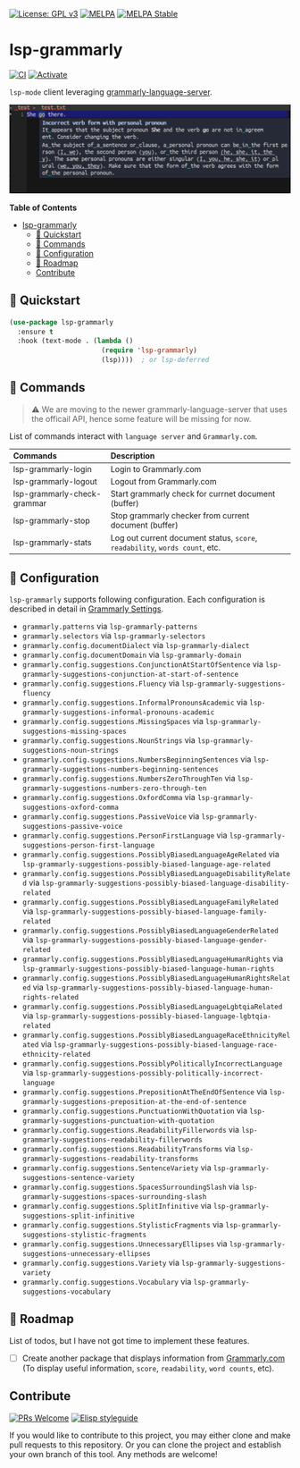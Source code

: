 [![License: GPL v3](https://img.shields.io/badge/License-GPL%20v3-blue.svg)](https://www.gnu.org/licenses/gpl-3.0)
[![MELPA](https://melpa.org/packages/lsp-grammarly-badge.svg)](https://melpa.org/#/lsp-grammarly)
[![MELPA Stable](https://stable.melpa.org/packages/lsp-grammarly-badge.svg)](https://stable.melpa.org/#/lsp-grammarly)

# lsp-grammarly

[![CI](https://github.com/emacs-grammarly/lsp-grammarly/actions/workflows/test.yml/badge.svg)](https://github.com/emacs-grammarly/lsp-grammarly/actions/workflows/test.yml)
[![Activate](https://github.com/emacs-grammarly/lsp-grammarly/actions/workflows/activate.yml/badge.svg)](https://github.com/emacs-grammarly/lsp-grammarly/actions/workflows/activate.yml)

`lsp-mode` client leveraging [grammarly-language-server](https://github.com/znck/grammarly).

<p align="center"><img src="./etc/screenshot.png"/></p>

<!-- markdown-toc start - Don't edit this section. Run M-x markdown-toc-refresh-toc -->
**Table of Contents**

- [lsp-grammarly](#lsp-grammarly)
    - [💾 Quickstart](#💾-quickstart)
    - [📇 Commands](#📇-commands)
    - [🔧 Configuration](#🔧-configuration)
    - [📝 Roadmap](#📝-roadmap)
    - [Contribute](#contribute)

<!-- markdown-toc end -->

## 💾 Quickstart

```el
(use-package lsp-grammarly
  :ensure t
  :hook (text-mode . (lambda ()
                       (require 'lsp-grammarly)
                       (lsp))))  ; or lsp-deferred
```

## 📇 Commands

> ⚠️ We are moving to the newer grammarly-language-server that uses the
> officail API, hence some feature will be missing for now.

List of commands interact with `language server` and `Grammarly.com`.

| Commands                    | Description                                                                  |
|:----------------------------|:-----------------------------------------------------------------------------|
| lsp-grammarly-login         | Login to Grammarly.com                                                       |
| lsp-grammarly-logout        | Logout from Grammarly.com                                                    |
| lsp-grammarly-check-grammar | Start grammarly check for currnet document (buffer)                          |
| lsp-grammarly-stop          | Stop grammarly checker from current document (buffer)                        |
| lsp-grammarly-stats         | Log out current document status, `score`, `readability`, `words count`, etc. |

## 🔧 Configuration

`lsp-grammarly` supports following configuration. Each configuration is described in
detail in [Grammarly Settings](https://github.com/znck/grammarly#extension-settings).

* `grammarly.patterns` via `lsp-grammarly-patterns`
* `grammarly.selectors` via `lsp-grammarly-selectors`
* `grammarly.config.documentDialect` via `lsp-grammarly-dialect`
* `grammarly.config.documentDomain` via `lsp-grammarly-domain`
* `grammarly.config.suggestions.ConjunctionAtStartOfSentence` via `lsp-grammarly-suggestions-conjunction-at-start-of-sentence`
* `grammarly.config.suggestions.Fluency` via `lsp-grammarly-suggestions-fluency`
* `grammarly.config.suggestions.InformalPronounsAcademic` via `lsp-grammarly-suggestions-informal-pronouns-academic`
* `grammarly.config.suggestions.MissingSpaces` via `lsp-grammarly-suggestions-missing-spaces`
* `grammarly.config.suggestions.NounStrings` via `lsp-grammarly-suggestions-noun-strings`
* `grammarly.config.suggestions.NumbersBeginningSentences` via `lsp-grammarly-suggestions-numbers-beginning-sentences`
* `grammarly.config.suggestions.NumbersZeroThroughTen` via `lsp-grammarly-suggestions-numbers-zero-through-ten`
* `grammarly.config.suggestions.OxfordComma` via `lsp-grammarly-suggestions-oxford-comma`
* `grammarly.config.suggestions.PassiveVoice` via `lsp-grammarly-suggestions-passive-voice`
* `grammarly.config.suggestions.PersonFirstLanguage` via `lsp-grammarly-suggestions-person-first-language`
* `grammarly.config.suggestions.PossiblyBiasedLanguageAgeRelated` via `lsp-grammarly-suggestions-possibly-biased-language-age-related`
* `grammarly.config.suggestions.PossiblyBiasedLanguageDisabilityRelated` via `lsp-grammarly-suggestions-possibly-biased-language-disability-related`
* `grammarly.config.suggestions.PossiblyBiasedLanguageFamilyRelated` via `lsp-grammarly-suggestions-possibly-biased-language-family-related`
* `grammarly.config.suggestions.PossiblyBiasedLanguageGenderRelated` via `lsp-grammarly-suggestions-possibly-biased-language-gender-related`
* `grammarly.config.suggestions.PossiblyBiasedLanguageHumanRights` via `lsp-grammarly-suggestions-possibly-biased-language-human-rights`
* `grammarly.config.suggestions.PossiblyBiasedLanguageHumanRightsRelated` via `lsp-grammarly-suggestions-possibly-biased-language-human-rights-related`
* `grammarly.config.suggestions.PossiblyBiasedLanguageLgbtqiaRelated` via `lsp-grammarly-suggestions-possibly-biased-language-lgbtqia-related`
* `grammarly.config.suggestions.PossiblyBiasedLanguageRaceEthnicityRelated` via `lsp-grammarly-suggestions-possibly-biased-language-race-ethnicity-related`
* `grammarly.config.suggestions.PossiblyPoliticallyIncorrectLanguage` via `lsp-grammarly-suggestions-possibly-politically-incorrect-language`
* `grammarly.config.suggestions.PrepositionAtTheEndOfSentence` via `lsp-grammarly-suggestions-preposition-at-the-end-of-sentence`
* `grammarly.config.suggestions.PunctuationWithQuotation` via `lsp-grammarly-suggestions-punctuation-with-quotation`
* `grammarly.config.suggestions.ReadabilityFillerwords` via `lsp-grammarly-suggestions-readability-fillerwords`
* `grammarly.config.suggestions.ReadabilityTransforms` via `lsp-grammarly-suggestions-readability-transforms`
* `grammarly.config.suggestions.SentenceVariety` via `lsp-grammarly-suggestions-sentence-variety`
* `grammarly.config.suggestions.SpacesSurroundingSlash` via `lsp-grammarly-suggestions-spaces-surrounding-slash`
* `grammarly.config.suggestions.SplitInfinitive` via `lsp-grammarly-suggestions-split-infinitive`
* `grammarly.config.suggestions.StylisticFragments` via `lsp-grammarly-suggestions-stylistic-fragments`
* `grammarly.config.suggestions.UnnecessaryEllipses` via `lsp-grammarly-suggestions-unnecessary-ellipses`
* `grammarly.config.suggestions.Variety` via `lsp-grammarly-suggestions-variety`
* `grammarly.config.suggestions.Vocabulary` via `lsp-grammarly-suggestions-vocabulary`

## 📝 Roadmap

List of todos, but I have not got time to implement these features.

- [ ] Create another package that displays information from [Grammarly.com](https://www.grammarly.com/)
(To display useful information, `score`, `readability`, `word counts`, etc).

## Contribute

[![PRs Welcome](https://img.shields.io/badge/PRs-welcome-brightgreen.svg)](http://makeapullrequest.com)
[![Elisp styleguide](https://img.shields.io/badge/elisp-style%20guide-purple)](https://github.com/bbatsov/emacs-lisp-style-guide)

If you would like to contribute to this project, you may either
clone and make pull requests to this repository. Or you can
clone the project and establish your own branch of this tool.
Any methods are welcome!
